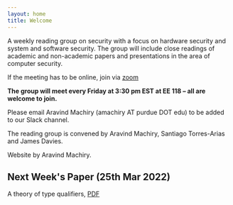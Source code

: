 ```yaml
---
layout: home
title: Welcome
---
```


A weekly reading group on security with a focus on hardware security and system and software security. The group will include close readings of academic and non-academic papers and presentations in the area of computer security.

If the meeting has to be online, join via [zoom](https://purdue-edu.zoom.us/j/97467277138?pwd=Unh1UTFpRzMrQzJHZ2ZPUGdSTks1UT09)

**The group will meet every Friday at 3:30 pm EST at EE 118 – all are welcome to join.**

Please email Aravind Machiry (amachiry AT purdue DOT edu) to be added to our Slack channel.

The reading group is convened by Aravind Machiry, Santiago Torres-Arias and James Davies. 

Website by Aravind Machiry.

## Next Week's Paper (25th Mar 2022)

A theory of type qualifiers, [PDF](https://citeseerx.ist.psu.edu/viewdoc/download?doi=10.1.1.74.8953&rep=rep1&type=pdf)
